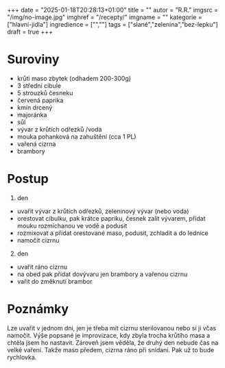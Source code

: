 
+++
date = "2025-01-18T20:28:13+01:00"
title = ""
autor = "R.R."
imgsrc = "/img/no-image.jpg"
imghref = "/recepty/"
imgname = ""
kategorie = ["hlavní-jídla"]
ingredience = ["",""]
tags = ["slané","zelenina","bez-lepku"]
draft = true
+++


# Suroviny
- krůti maso zbytek (odhadem 200-300g)
- 3 střední cibule
- 5 strouzků česneku
- červená paprika
- kmín drcený
- majoránka
- sůl
- vývar z krůtích odřezků /voda
- mouka pohanková na zahuštění (cca 1 PL)
- vařená cizrna
- brambory

# Postup
1. den
- uvařit vývar z krůtích odřezků, zeleninový vývar (nebo voda)
- orestovat cibulku,  pak krátce papriku, česnek zalít vývarem, přidat mouku rozmíchanou ve vodě a podusit
- rozmixovat a přidat orestované maso, podusit, zchladit a do lednice
- namočit cizrnu
2. den
- uvařit ráno cizrnu
- na obed pak přidat dovývaru jen brambory a vařenou cizrnu
- vařit do změknutí brambor

# Poznámky
Lze uvařit v jednom dni, jen je třeba mít cizrnu sterilovanou nebo si ji včas namočit. Výše popsané je improvizace, kdy zbyla trocha krůtího masa a chtěla jsem ho nastavit.
Zároveň jsem věděla, že druhý den nebude čas na velké vaření. Takže maso předem, cizrna ráno při snídani. Pak už to bude rychlovka.

<!-- --> 